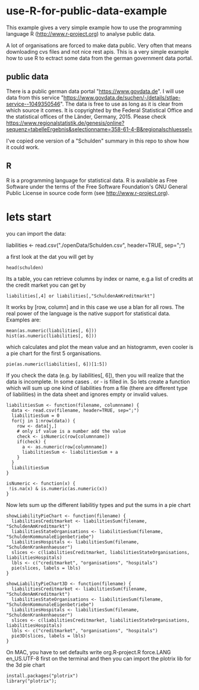 # use-R-for-public-data-example

This example gives a very simple example how to use the programming 
language R (http://www.r-project.org) to analyse public data.

A lot of organisations are forced to make data public. Very often that means downloading cvs files and not nice rest apis.
This is a very simple example how to use R to ectract some data from the german government data portal.

## public data

There is a public german data portal "https://www.govdata.de". 
I will use data from this service "https://www.govdata.de/suchen/-/details/stlae-service--1049350546".
The data is free to use as long as it is clear from which source it comes. It is copyrighted by the Federal Statistical Office and the statistical offices of the  Länder, Germany, 2015.
Please check https://www.regionalstatistik.de/genesis/online?sequenz=tabelleErgebnis&selectionname=358-61-4-B&regionalschluessel=

I've copied one version of a "Schulden" summary in this repo to show how it could work.

## R

R is a programming language for statistical data. R is available as Free Software under the terms of the 
Free Software Foundation's GNU General Public License in source code form (see http://www.r-project.org).

# lets start

you can import the data:

  liabilities <- read.csv("./openData/Schulden.csv", header=TRUE, sep=";")
    
a first look at the dat you will get by
    
    head(schulden)
    
Its a table, you can retrieve columns by index or name, e.g.a list of credits at the credit market you can get by 

    liabilities[,4] or liabilities[,"SchuldenAmKreditmarkt"]

It works by [row, column] and in this case we use a blan for all rows.
The real power of the language is the native support for statistical data. 
Examples are:

    mean(as.numeric(liabilities[, 6]))
    hist(as.numeric(liabilities[, 6]))

which calculates and plot the mean value and an histogramm, even cooler is a pie chart for the first 5 organisations.

    pie(as.numeric(liabilities[, 6])[1:5])
  
If you check the data (e.g. by liabilities[, 6]), then you will realize that the data is incomplete. 
In some cases . or - is filled in. So lets create a function which will sum up one kind of liabilities from a file
(there are different type of liabilities) in the data sheet and ignores empty or invalid values.

    liabilitiesSum <- function(filename, columnname) {
      data <- read.csv(filename, header=TRUE, sep=";")
      liabilitiesSum = 0
      for(j in 1:nrow(data)) {
        row <- data[j,]
        # only if value is a number add the value 
        check <- isNumeric(row[columnname]) 
        if(check) {
          a <- as.numeric(row[columnname])
          liabilitiesSum <- liabilitiesSum + a
        }
      }
      liabilitiesSum
    }

    isNumeric <- function(x) {
     !is.na(x) & is.numeric(as.numeric(x)) 
    }
  
Now lets sum up the different liabilitiy types and put the sums in a pie chart

    showLiabilityPieChart <- function(filename) {
      liabilitiesCreditmarket <- liabilitiesSum(filename, "SchuldenAmKreditmarkt")
      liabilitiesStateOrganisations <- liabilitiesSum(filename, "SchuldenKommunaleEigenbetriebe")
      liabilitiesHospitals <- liabilitiesSum(filename, "SchuldenKrankenhaeuser")
      slices <- c(liabilitiesCreditmarket, liabilitiesStateOrganisations, liabilitiesHospitals) 
      lbls <- c("creditmarket", "organisations", "hospitals")
      pie(slices, labels = lbls)
    }

    showLiabilityPieChart3D <- function(filename) {
      liabilitiesCreditmarket <- liabilitiesSum(filename, "SchuldenAmKreditmarkt")
      liabilitiesStateOrganisations <- liabilitiesSum(filename, "SchuldenKommunaleEigenbetriebe")
      liabilitiesHospitals <- liabilitiesSum(filename, "SchuldenKrankenhaeuser")
      slices <- c(liabilitiesCreditmarket, liabilitiesStateOrganisations, liabilitiesHospitals) 
      lbls <- c("creditmarket", "organisations", "hospitals")
      pie3D(slices, labels = lbls)
    }

On MAC, you have to set defaults write org.R-project.R force.LANG en_US.UTF-8 first on the terminal and then
you can import the plotrix lib for the 3d pie chart

    install.packages("plotrix")
    library("plotrix");


